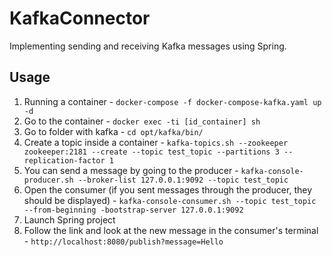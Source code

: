 # KafkaConnector

Implementing sending and receiving Kafka messages using Spring.

## Usage

1) Running a container - `docker-compose -f docker-compose-kafka.yaml up -d`
2) Go to the container - `docker exec -ti [id_container] sh`
3) Go to folder with kafka - `cd opt/kafka/bin/`
4) Create a topic inside a container - `kafka-topics.sh --zookeeper zookeeper:2181 --create --topic test_topic --partitions 3 --replication-factor 1`
5) You can send a message by going to the producer - `kafka-console-producer.sh --broker-list 127.0.0.1:9092 --topic test_topic`
6) Open the consumer (if you sent messages through the producer, they should be displayed) - `kafka-console-consumer.sh --topic test_topic --from-beginning -bootstrap-server 127.0.0.1:9092`
7) Launch Spring project
8) Follow the link and look at the new message in the consumer's terminal - `http://localhost:8080/publish?message=Hello`
